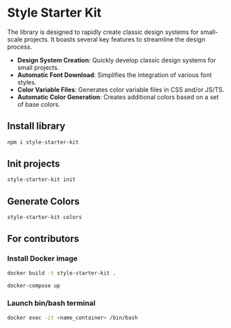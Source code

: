 
# Style Starter Kit


The library is designed to rapidly create classic design systems for small-scale projects. It boasts several key features to streamline the design process.

- **Design System Creation**: Quickly develop classic design systems for small projects.
- **Automatic Font Download**: Simplifies the integration of various font styles.
- **Color Variable Files**: Generates color variable files in CSS and/or JS/TS.
- **Automatic Color Generation**: Creates additional colors based on a set of base colors.


## Install library

```bash
npm i style-starter-kit
```

## Init projects

```bash
style-starter-kit init
```


## Generate Colors
```bash
style-starter-kit colors
```

## For contributors
### Install Docker image

```bash
docker build -t style-starter-kit .
```

```bash
docker-compose up
```

### Launch bin/bash terminal

```bash
docker exec -it <name_container> /bin/bash
```

